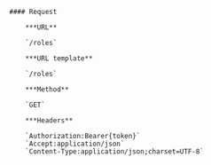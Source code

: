     #### Request

        ***URL**

        `/roles`

        ***URL template**

        `/roles`

        ***Method**

        `GET`

        ***Headers**

        `Authorization:Bearer{token}`
        `Accept:application/json`
        `Content-Type:application/json;charset=UTF-8`
